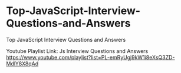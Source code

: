 # Top-JavaScript-Interview-Questions-and-Answers
Top  JavaScript Interview Questions and Answers

Youtube Playlist Link: Js Interview Questions and Answers
https://www.youtube.com/playlist?list=PL-emRyUgj9kW1i8eXsQ3ZD-MdlY8X8qAd
